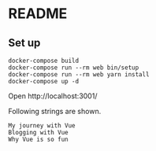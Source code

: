 # README

## Set up


```
docker-compose build
docker-compose run --rm web bin/setup
docker-compose run --rm web yarn install
docker-compose up -d
```

Open http://localhost:3001/


Following strings are shown.

```
My journey with Vue
Blogging with Vue
Why Vue is so fun
```

